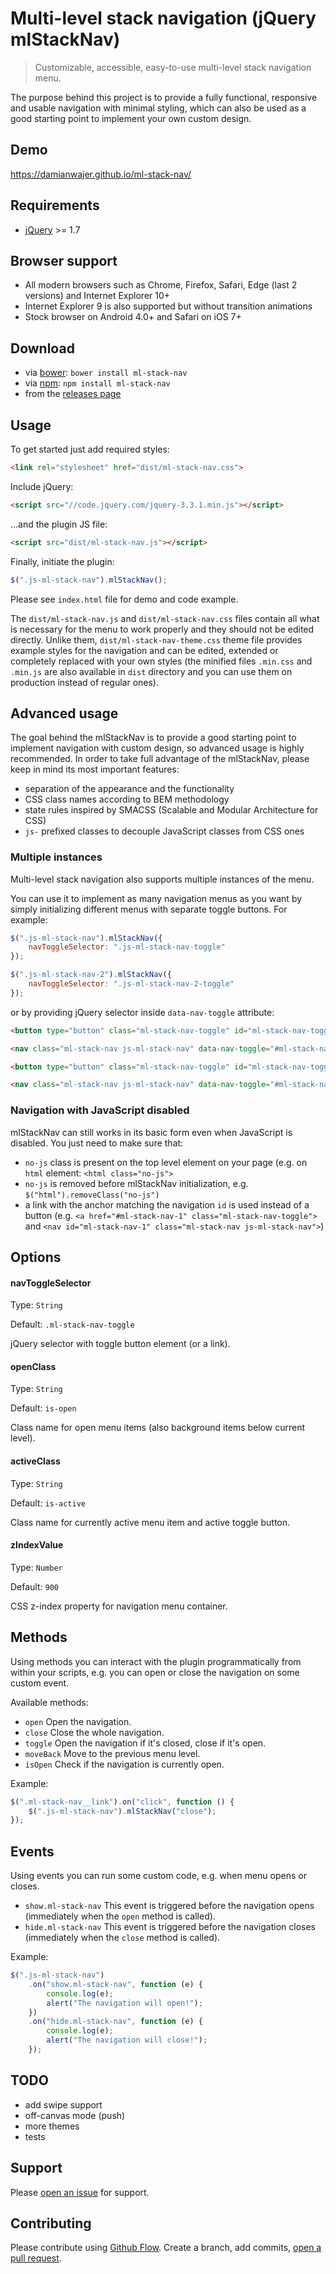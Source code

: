 # Multi-level stack navigation (jQuery mlStackNav)
> Customizable, accessible, easy-to-use multi-level stack navigation menu.

The purpose behind this project is to provide a fully functional, responsive and usable navigation with minimal styling, which can also be used as a good starting point to implement your own custom design.

## Demo

https://damianwajer.github.io/ml-stack-nav/

## Requirements

- [jQuery](https://github.com/jquery/jquery) >= 1.7

## Browser support

- All modern browsers such as Chrome, Firefox, Safari, Edge (last 2 versions) and Internet Explorer 10+
- Internet Explorer 9 is also supported but without transition animations
- Stock browser on Android 4.0+ and Safari on iOS 7+

## Download

- via [bower](https://bower.io): `bower install ml-stack-nav`
- via [npm](https://www.npmjs.com/package/ml-stack-nav): `npm install ml-stack-nav`
- from the [releases page](https://github.com/damianwajer/ml-stack-nav/releases)

## Usage

To get started just add required styles:

```html
<link rel="stylesheet" href="dist/ml-stack-nav.css">
```

Include jQuery:

```html
<script src="//code.jquery.com/jquery-3.3.1.min.js"></script>
```

…and the plugin JS file:

```html
<script src="dist/ml-stack-nav.js"></script>
```

Finally, initiate the plugin:
 
```javascript
$(".js-ml-stack-nav").mlStackNav();
```

Please see `index.html` file for demo and code example.

The `dist/ml-stack-nav.js` and `dist/ml-stack-nav.css` files contain all what is necessary for the menu to work properly and they should not be edited directly. Unlike them, `dist/ml-stack-nav-theme.css` theme file provides example styles for the navigation and can be edited, extended or completely replaced with your own styles (the minified files `.min.css` and `.min.js` are also available in `dist` directory and you can use them on production instead of regular ones).

## Advanced usage

The goal behind the mlStackNav is to provide a good starting point to implement navigation with custom design, so advanced usage is highly recommended. In order to take full advantage of the mlStackNav, please keep in mind its most important features:

- separation of the appearance and the functionality
- CSS class names according to BEM methodology
- state rules inspired by SMACSS (Scalable and Modular Architecture for CSS)
- `js-` prefixed classes to decouple JavaScript classes from CSS ones

### Multiple instances

Multi-level stack navigation also supports multiple instances of the menu. 

You can use it to implement as many navigation menus as you want by simply initializing different menus with separate toggle buttons. For example:

```javascript
$(".js-ml-stack-nav").mlStackNav({
    navToggleSelector: ".js-ml-stack-nav-toggle"
});

$(".js-ml-stack-nav-2").mlStackNav({
    navToggleSelector: ".js-ml-stack-nav-2-toggle"
});
```

or by providing jQuery selector inside `data-nav-toggle` attribute:

```html
<button type="button" class="ml-stack-nav-toggle" id="ml-stack-nav-toggle-1">(…)</button>

<nav class="ml-stack-nav js-ml-stack-nav" data-nav-toggle="#ml-stack-nav-toggle-1">(…)</nav>

<button type="button" class="ml-stack-nav-toggle" id="ml-stack-nav-toggle-2">(…)</button>

<nav class="ml-stack-nav js-ml-stack-nav" data-nav-toggle="#ml-stack-nav-toggle-2">(…)</nav>
```

### Navigation with JavaScript disabled

mlStackNav can still works in its basic form even when JavaScript is disabled. You just need to make sure that:

- `no-js` class is present on the top level element on your page (e.g. on `html` element: `<html class="no-js">`
- `no-js` is removed before mlStackNav initialization, e.g. `$("html").removeClass("no-js")`
- a link with the anchor matching the navigation `id` is used instead of a button (e.g. `<a href="#ml-stack-nav-1" class="ml-stack-nav-toggle">` and `<nav id="ml-stack-nav-1" class="ml-stack-nav js-ml-stack-nav">`)

## Options

#### navToggleSelector

Type: `String`

Default: `.ml-stack-nav-toggle`

jQuery selector with toggle button element (or a link).

#### openClass

Type: `String`

Default: `is-open`

Class name for open menu items (also background items below current level).

#### activeClass

Type: `String`

Default: `is-active`

Class name for currently active menu item and active toggle button.

#### zIndexValue

Type: `Number`

Default: `900`

CSS z-index property for navigation menu container.

## Methods

Using methods you can interact with the plugin programmatically from within your scripts, e.g. you can open or close the navigation on some custom event.

Available methods:

- `open` Open the navigation.
- `close` Close the whole navigation.
- `toggle` Open the navigation if it's closed, close if it's open.
- `moveBack` Move to the previous menu level.
- `isOpen` Check if the navigation is currently open.


Example:

```javascript
$(".ml-stack-nav__link").on("click", function () {
    $(".js-ml-stack-nav").mlStackNav("close");
});
```

## Events

Using events you can run some custom code, e.g. when menu opens or closes.

- `show.ml-stack-nav` This event is triggered before the navigation opens (immediately when the `open` method is called).
- `hide.ml-stack-nav` This event is triggered before the navigation closes (immediately when the `close` method is called).

Example:

```javascript
$(".js-ml-stack-nav")
    .on("show.ml-stack-nav", function (e) {
        console.log(e);
        alert("The navigation will open!");
    })
    .on("hide.ml-stack-nav", function (e) {
        console.log(e);
        alert("The navigation will close!");
    });
```

## TODO

- add swipe support
- off-canvas mode (push)
- more themes
- tests

## Support

Please [open an issue](https://github.com/damianwajer/ml-stack-nav/issues/new) for support.

## Contributing

Please contribute using [Github Flow](https://guides.github.com/introduction/flow/). Create a branch, add commits, [open a pull request](https://github.com/damianwajer/ml-stack-nav/pull/new/master).
